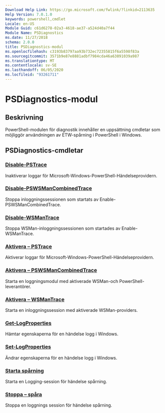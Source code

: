 ```yaml
---
Download Help Link: https://go.microsoft.com/fwlink/?linkid=2113635
Help Version: 7.0.1.0
keywords: powershell,cmdlet
Locale: en-US
Module Guid: c61d6278-02a3-4618-ae37-a524d40a7f44
Module Name: PSDiagnostics
ms.date: 11/27/2018
schema: 2.0.0
title: PSDiagnostics-modul
ms.openlocfilehash: c3193b83797aa93b732ec72355815f6a5598f83a
ms.sourcegitcommit: 3571b9e87e8881adbf7984cda46a63891039a987
ms.translationtype: MT
ms.contentlocale: sv-SE
ms.lasthandoff: 06/05/2020
ms.locfileid: "93261711"
---
```

# PSDiagnostics-modul

## Beskrivning

PowerShell-modulen för diagnostik innehåller en uppsättning cmdletar som möjliggör användningen av ETW-spårning i PowerShell i Windows.

## PSDiagnostics-cmdletar

### [Disable-PSTrace](Disable-PSTrace.md)
Inaktiverar loggar för Microsoft-Windows-PowerShell-Händelseprovidern.

### [Disable-PSWSManCombinedTrace](Disable-PSWSManCombinedTrace.md)
Stoppa inloggningssessionen som startats av Enable-PSWSManCombinedTrace.

### [Disable-WSManTrace](Disable-WSManTrace.md)
Stoppa WSMan-inloggningssessionen som startades av Enable-WSManTrace.

### [Aktivera – PSTrace](Enable-PSTrace.md)
Aktiverar loggar för Microsoft-Windows-PowerShell-Händelseprovidern.

### [Aktivera – PSWSManCombinedTrace](Enable-PSWSManCombinedTrace.md)
Starta en loggningsmodul med aktiverade WSMan-och PowerShell-leverantörer.

### [Aktivera – WSManTrace](Enable-WSManTrace.md)
Starta en inloggningssession med aktiverade WSMan-providers.

### [Get-LogProperties](Get-LogProperties.md)
Hämtar egenskaperna för en händelse logg i Windows.

### [Set-LogProperties](Set-LogProperties.md)
Ändrar egenskaperna för en händelse logg i Windows.

### [Starta spårning](Start-Trace.md)
Starta en Logging-session för händelse spårning.

### [Stoppa – spåra](Stop-Trace.md)
Stoppa en loggnings session för händelse spårning.
